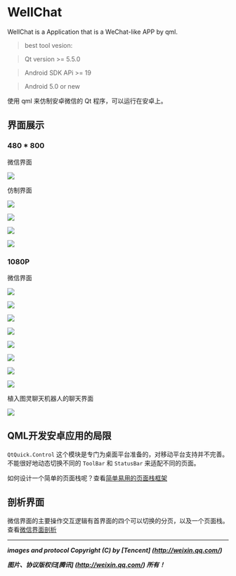 # WellChat

WellChat is a Application that is a WeChat-like APP by qml.

> best tool vesion:

> Qt version >= 5.5.0

> Android SDK APi >= 19

> Android 5.0 or new

使用 qml 来仿制安卓微信的 Qt 程序，可以运行在安卓上。

## 界面展示

### 480 * 800

微信界面

![](Screenshot/480x800/WeChat.png)

仿制界面

![](Screenshot/480x800/WellChat-01.png)

![](Screenshot/480x800/WellChat-02.png)

![](Screenshot/480x800/WellChat-03.png)

![](Screenshot/480x800/WellChat-04.png)

### 1080P

微信界面

![](Screenshot/1080x1920/WellChat01.jpg)

![](Screenshot/1080x1920/WellChat02.jpg)

![](Screenshot/1080x1920/WellChat03.jpg)

![](Screenshot/1080x1920/WellChat04.jpg)  

![](Screenshot/1080x1920/WellChat05.jpg)  

![](Screenshot/1080x1920/WellChat06.jpg)

![](Screenshot/1080x1920/WellChat07.jpg)

![](Screenshot/1080x1920/WellChat08.jpg)

植入图灵聊天机器人的聊天界面

![](Screenshot/1080x1920/WellChat09.jpg)

## QML开发安卓应用的局限

`QtQuick.Control` 这个模块是专门为桌面平台准备的，对移动平台支持并不完善。不能很好地动态切换不同的 `ToolBar` 和 `StatusBar` 来适配不同的页面。

如何设计一个简单的页面栈呢？查看[简单易用的页面栈框架](https://github.com/GDPURJYFS/Sparrow)

## 剖析界面

微信界面的主要操作交互逻辑有首界面的四个可以切换的分页，以及一个页面栈。查看[微信界面剖析](doc/weixin-ui-analyse.md)

---

***images and protocol Copyright (C) by [Tencent] (http://weixin.qq.com/)*** 

***图片、协议版权归[腾讯] (http://weixin.qq.com/) 所有！***
